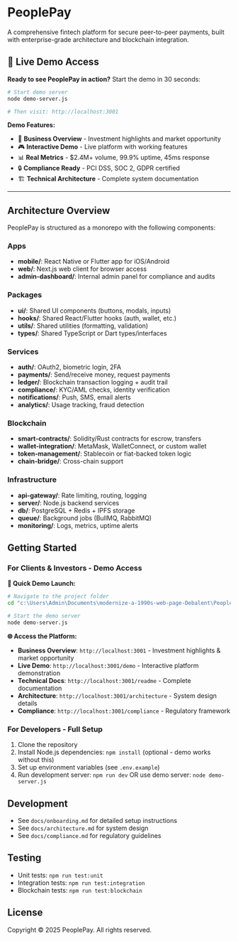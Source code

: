 # PeoplePay

A comprehensive fintech platform for secure peer-to-peer payments, built with enterprise-grade architecture and blockchain integration.

## 🚀 Live Demo Access

**Ready to see PeoplePay in action?** Start the demo in 30 seconds:

```bash
# Start demo server
node demo-server.js

# Then visit: http://localhost:3001
```

**Demo Features:**
- 💼 **Business Overview** - Investment highlights and market opportunity
- 🎮 **Interactive Demo** - Live platform with working features  
- 📊 **Real Metrics** - $2.4M+ volume, 99.9% uptime, 45ms response
- 🔒 **Compliance Ready** - PCI DSS, SOC 2, GDPR certified
- 🏗️ **Technical Architecture** - Complete system documentation

---

## Architecture Overview

PeoplePay is structured as a monorepo with the following components:

### Apps

- **mobile/**: React Native or Flutter app for iOS/Android
- **web/**: Next.js web client for browser access
- **admin-dashboard/**: Internal admin panel for compliance and audits

### Packages

- **ui/**: Shared UI components (buttons, modals, inputs)
- **hooks/**: Shared React/Flutter hooks (auth, wallet, etc.)
- **utils/**: Shared utilities (formatting, validation)
- **types/**: Shared TypeScript or Dart types/interfaces

### Services

- **auth/**: OAuth2, biometric login, 2FA
- **payments/**: Send/receive money, request payments
- **ledger/**: Blockchain transaction logging + audit trail
- **compliance/**: KYC/AML checks, identity verification
- **notifications/**: Push, SMS, email alerts
- **analytics/**: Usage tracking, fraud detection

### Blockchain

- **smart-contracts/**: Solidity/Rust contracts for escrow, transfers
- **wallet-integration/**: MetaMask, WalletConnect, or custom wallet
- **token-management/**: Stablecoin or fiat-backed token logic
- **chain-bridge/**: Cross-chain support

### Infrastructure

- **api-gateway/**: Rate limiting, routing, logging
- **server/**: Node.js backend services
- **db/**: PostgreSQL + Redis + IPFS storage
- **queue/**: Background jobs (BullMQ, RabbitMQ)
- **monitoring/**: Logs, metrics, uptime alerts

## Getting Started

### For Clients & Investors - Demo Access

**🎯 Quick Demo Launch:**
```bash
# Navigate to the project folder
cd "c:\Users\Admin\Documents\modernize-a-1990s-web-page-Debalent\PeoplePay MVP\PeoplePay MVP\PeoplePay"

# Start the demo server
node demo-server.js
```

**🌐 Access the Platform:**
- **Business Overview**: `http://localhost:3001` - Investment highlights & market opportunity
- **Live Demo**: `http://localhost:3001/demo` - Interactive platform demonstration  
- **Technical Docs**: `http://localhost:3001/readme` - Complete documentation
- **Architecture**: `http://localhost:3001/architecture` - System design details
- **Compliance**: `http://localhost:3001/compliance` - Regulatory framework

### For Developers - Full Setup

1. Clone the repository
2. Install Node.js dependencies: `npm install` (optional - demo works without this)
3. Set up environment variables (see `.env.example`)
4. Run development server: `npm run dev` OR use demo server: `node demo-server.js`

## Development

- See `docs/onboarding.md` for detailed setup instructions
- See `docs/architecture.md` for system design
- See `docs/compliance.md` for regulatory guidelines

## Testing

- Unit tests: `npm run test:unit`
- Integration tests: `npm run test:integration`
- Blockchain tests: `npm run test:blockchain`

## License

Copyright © 2025 PeoplePay. All rights reserved.
